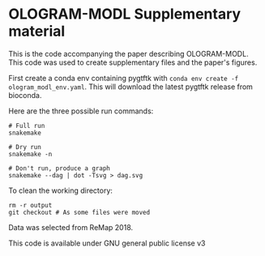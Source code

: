 # OLOGRAM-MODL Supplementary material

This is the code accompanying the paper describing OLOGRAM-MODL. This code was used to create supplementary files and the paper's figures.

First create a conda env containing pygtftk with `conda env create -f ologram_modl_env.yaml`. This will download the latest pygtftk release from bioconda.

Here are the three possible run commands:

```{bash}
# Full run
snakemake

# Dry run
snakemake -n

# Don't run, produce a graph
snakemake --dag | dot -Tsvg > dag.svg
```

To clean the working directory:

```{bash}
rm -r output
git checkout # As some files were moved
```

Data was selected from ReMap 2018.

This code is available under GNU general public license v3
